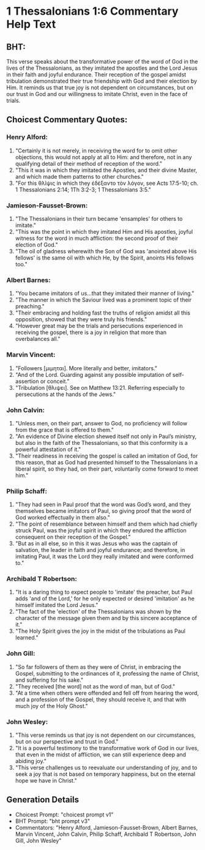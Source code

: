 # 1 Thessalonians 1:6 Commentary Help Text

## BHT:
This verse speaks about the transformative power of the word of God in the lives of the Thessalonians, as they imitated the apostles and the Lord Jesus in their faith and joyful endurance. Their reception of the gospel amidst tribulation demonstrated their true friendship with God and their election by Him. It reminds us that true joy is not dependent on circumstances, but on our trust in God and our willingness to imitate Christ, even in the face of trials.

## Choicest Commentary Quotes:
### Henry Alford:
1. "Certainly it is not merely, in receiving the word for to omit other objections, this would not apply at all to Him: and therefore, not in any qualifying detail of their method of reception of the word." 
2. "This it was in which they imitated the Apostles, and their divine Master, and which made them patterns to other churches."
3. "For this θλῖψις in which they ἐδέξαντο τὸν λόγον, see Acts 17:5-10; ch. 1 Thessalonians 2:14; 1Th 3:2-3; 1 Thessalonians 3:5."

### Jamieson-Fausset-Brown:
1. "The Thessalonians in their turn became 'ensamples' for others to imitate." 
2. "This was the point in which they imitated Him and His apostles, joyful witness for the word in much affliction: the second proof of their election of God."
3. "The oil of gladness wherewith the Son of God was 'anointed above His fellows' is the same oil with which He, by the Spirit, anoints His fellows too."

### Albert Barnes:
1. "You became imitators of us...that they imitated their manner of living."
2. "The manner in which the Saviour lived was a prominent topic of their preaching."
3. "Their embracing and holding fast the truths of religion amidst all this opposition, showed that they were truly his friends."
4. "However great may be the trials and persecutions experienced in receiving the gospel, there is a joy in religion that more than overbalances all."

### Marvin Vincent:
1. "Followers [μιμηται]. More literally and better, imitators."
2. "And of the Lord. Guarding against any possible imputation of self-assertion or conceit."
3. "Tribulation [θλιψει]. See on Matthew 13:21. Referring especially to persecutions at the hands of the Jews."

### John Calvin:
1. "Unless men, on their part, answer to God, no proficiency will follow from the grace that is offered to them." 
2. "An evidence of Divine election shewed itself not only in Paul’s ministry, but also in the faith of the Thessalonians, so that this conformity is a powerful attestation of it."
3. "Their readiness in receiving the gospel is called an imitation of God, for this reason, that as God had presented himself to the Thessalonians in a liberal spirit, so they had, on their part, voluntarily come forward to meet him."

### Philip Schaff:
1. "They had seen in Paul proof that the word was God’s word, and they themselves became imitators of Paul, so giving proof that the word of God worked effectually in them also."
2. "The point of resemblance between himself and them which had chiefly struck Paul, was the joyful spirit in which they endured the affliction consequent on their reception of the Gospel."
3. "But as in all else, so in this it was Jesus who was the captain of salvation, the leader in faith and joyful endurance; and therefore, in imitating Paul, it was the Lord they really imitated and were conformed to."

### Archibald T Robertson:
1. "It is a daring thing to expect people to 'imitate' the preacher, but Paul adds 'and of the Lord,' for he only expected or desired 'imitation' as he himself imitated the Lord Jesus."
2. "The fact of the 'election' of the Thessalonians was shown by the character of the message given them and by this sincere acceptance of it."
3. "The Holy Spirit gives the joy in the midst of the tribulations as Paul learned."

### John Gill:
1. "So far followers of them as they were of Christ, in embracing the Gospel, submitting to the ordinances of it, professing the name of Christ, and suffering for his sake."
2. "They received [the word] not as the word of man, but of God."
3. "At a time when others were offended and fell off from hearing the word, and a profession of the Gospel, they should receive it, and that with much joy of the Holy Ghost."

### John Wesley:
1. "This verse reminds us that joy is not dependent on our circumstances, but on our perspective and trust in God."
2. "It is a powerful testimony to the transformative work of God in our lives, that even in the midst of affliction, we can still experience deep and abiding joy."
3. "This verse challenges us to reevaluate our understanding of joy, and to seek a joy that is not based on temporary happiness, but on the eternal hope we have in Christ."


## Generation Details
- Choicest Prompt: "choicest prompt v1"
- BHT Prompt: "bht prompt v3"
- Commentators: "Henry Alford, Jamieson-Fausset-Brown, Albert Barnes, Marvin Vincent, John Calvin, Philip Schaff, Archibald T Robertson, John Gill, John Wesley"
